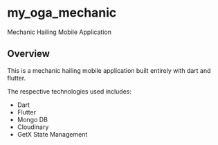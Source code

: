 # my_oga_mechanic

Mechanic Hailing Mobile Application 

## Overview

This is a mechanic hailing mobile application built entirely with dart and flutter.

The respective technologies used includes:

* Dart
* Flutter
* Mongo DB
* Cloudinary
* GetX State Management 